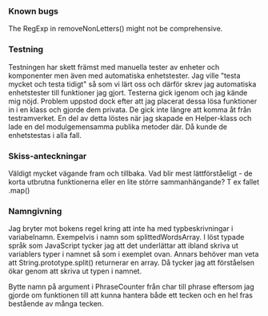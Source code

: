 ### Known bugs
The RegExp in removeNonLetters() might not be comprehensive.

### Testning
Testningen har skett främst med manuella tester av enheter och komponenter men även med automatiska enhetstester. Jag ville "testa mycket och testa tidigt" så som vi lärt oss och därför skrev jag automatiska enhetstester till funktioner jag gjort. Testerna gick igenom och jag kände mig nöjd. Problem uppstod dock efter att jag placerat dessa lösa funktioner in i en klass och gjorde dem privata. De gick inte längre att komma åt från testramverket. En del av detta löstes när jag skapade en Helper-klass och lade en del modulgemensamma publika metoder där. Då kunde de enhetstestas i alla fall.

### Skiss-anteckningar
Väldigt mycket vägande fram och tillbaka. Vad blir mest lättförståeligt - de korta utbrutna funktionerna eller en lite större sammanhängande? T ex fallet .map()

### Namngivning

Jag bryter mot bokens regel kring att inte ha med typbeskrivningar i variabelnamn. Exempelvis i namn som splittedWordsArray. I löst typade språk som JavaScript tycker jag att det underlättar att ibland skriva ut variablers typer i namnet så som i exemplet ovan. Annars behöver man veta att String.prototype.split() returnerar en array. Då tycker jag att förståelsen ökar genom att skriva ut typen i namnet.

Bytte namn på argument i PhraseCounter från char till phrase eftersom jag gjorde om funktionen till att kunna hantera både ett tecken och en hel fras bestående av många tecken.

